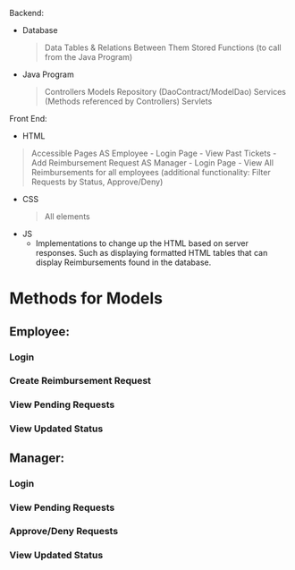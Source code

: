 Backend:
- Database
   > Data Tables & Relations Between Them
   > Stored Functions (to call from the Java Program)

- Java Program
   > Controllers
   > Models
   > Repository (DaoContract/ModelDao)
   > Services (Methods referenced by Controllers)
   > Servlets

Front End:
  - HTML
   > Accessible Pages
      AS Employee
    - Login Page
    - View Past Tickets
    - Add Reimbursement Request
      AS Manager
    - Login Page
    - View All Reimbursements for all employees
        (additional functionality: Filter Requests by Status, Approve/Deny)
  - CSS
    > All elements
  - JS
    - Implementations to change up the HTML based on server responses. Such as displaying 
      formatted HTML tables that can display Reimbursements found in the database.

# Methods for Models

## Employee:

### Login

### Create Reimbursement Request

### View Pending Requests

### View Updated Status

## Manager:

### Login

### View Pending Requests

### Approve/Deny Requests

### View Updated Status